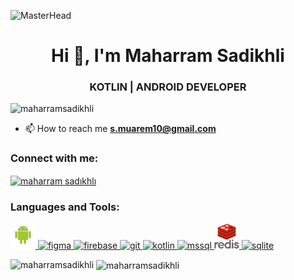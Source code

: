 ![MasterHead](https://github.com/MaharramSadikhli/MaharramSadikhli/assets/104587536/de1718ad-6e17-4790-995b-22293fbb4943)


<h1 align="center">Hi 👋, I'm Maharram Sadikhli</h1>
<h3 align="center">KOTLIN | ANDROID DEVELOPER</h3>

<p align="left"> <img src="https://komarev.com/ghpvc/?username=maharramsadikhli&label=Profile%20views&color=0e75b6&style=flat" alt="maharramsadikhli" /> </p>

- 📫 How to reach me **s.muarem10@gmail.com**

<h3 align="left">Connect with me:</h3>
<p align="left">
<a href="https://www.linkedin.com/in/maharram-sad%C4%B1khl%C4%B1-706a2a242/" target="blank"><img align="center" src="https://raw.githubusercontent.com/rahuldkjain/github-profile-readme-generator/master/src/images/icons/Social/linked-in-alt.svg" alt="maharram sadıkhlı" height="30" width="40" /></a>
</p>

<h3 align="left">Languages and Tools:</h3>
<p align="left"> <a href="https://developer.android.com" target="_blank" rel="noreferrer"> <img src="https://raw.githubusercontent.com/devicons/devicon/master/icons/android/android-original-wordmark.svg" alt="android" width="40" height="40"/> </a> <a href="https://www.figma.com/" target="_blank" rel="noreferrer"> <img src="https://www.vectorlogo.zone/logos/figma/figma-icon.svg" alt="figma" width="40" height="40"/> </a> <a href="https://firebase.google.com/" target="_blank" rel="noreferrer"> <img src="https://www.vectorlogo.zone/logos/firebase/firebase-icon.svg" alt="firebase" width="40" height="40"/> </a> <a href="https://git-scm.com/" target="_blank" rel="noreferrer"> <img src="https://www.vectorlogo.zone/logos/git-scm/git-scm-icon.svg" alt="git" width="40" height="40"/> </a> <a href="https://kotlinlang.org" target="_blank" rel="noreferrer"> <img src="https://www.vectorlogo.zone/logos/kotlinlang/kotlinlang-icon.svg" alt="kotlin" width="40" height="40"/> </a> <a href="https://www.microsoft.com/en-us/sql-server" target="_blank" rel="noreferrer"> <img src="https://www.svgrepo.com/show/303229/microsoft-sql-server-logo.svg" alt="mssql" width="40" height="40"/> </a> <a href="https://redis.io" target="_blank" rel="noreferrer"> <img src="https://raw.githubusercontent.com/devicons/devicon/master/icons/redis/redis-original-wordmark.svg" alt="redis" width="40" height="40"/> </a> <a href="https://www.sqlite.org/" target="_blank" rel="noreferrer"> <img src="https://www.vectorlogo.zone/logos/sqlite/sqlite-icon.svg" alt="sqlite" width="40" height="40"/> </a> </p>

<p><img align="left" src="https://github-readme-stats.vercel.app/api/top-langs?username=maharramsadikhli&show_icons=true&locale=en&layout=compact" alt="maharramsadikhli" /></p>

<p>&nbsp;<img align="center" src="https://github-readme-stats.vercel.app/api?username=maharramsadikhli&show_icons=true&locale=en" alt="maharramsadikhli" /></p>
